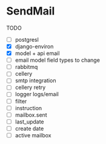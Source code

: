 # SendMail

TODO
- [ ] postgresl
- [x] django-environ
- [X] model + api email
- [ ] email model field types to change
- [ ] rabbitmq
- [ ] cellery
- [ ] smtp integration
- [ ] cellery retry
- [ ] logger logs/email
- [ ] filter 
- [ ] instruction
- [ ] mailbox.sent
- [ ] last_update
- [ ] create date
- [ ] active mailbox